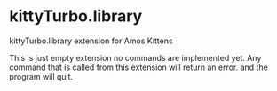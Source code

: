 # kittyTurbo.library
kittyTurbo.library extension for Amos Kittens

This is just empty extension no commands are implemented yet.
Any command that is called from this extension will return an error.
and the program will quit.
